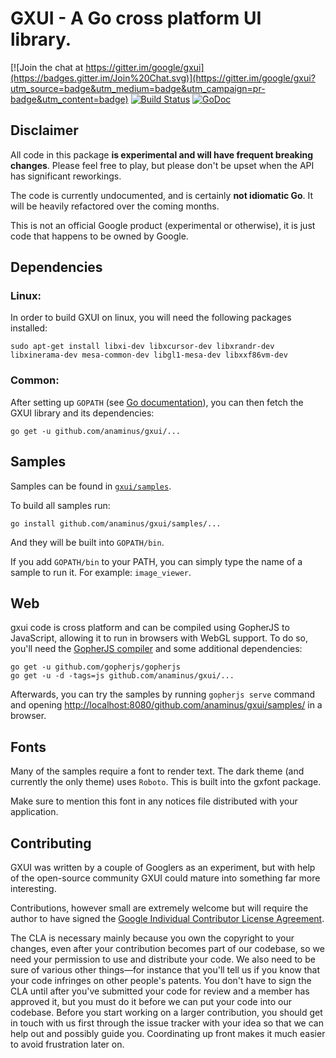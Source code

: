 GXUI - A Go cross platform UI library.
=======

[![Join the chat at https://gitter.im/google/gxui](https://badges.gitter.im/Join%20Chat.svg)](https://gitter.im/google/gxui?utm_source=badge&utm_medium=badge&utm_campaign=pr-badge&utm_content=badge) [![Build Status](https://travis-ci.org/google/gxui.svg?branch=master)](https://travis-ci.org/google/gxui) [![GoDoc](https://godoc.org/github.com/anaminus/gxui?status.svg)](https://godoc.org/github.com/anaminus/gxui)

Disclaimer
---
All code in this package **is experimental and will have frequent breaking
changes**. Please feel free to play, but please don't be upset when the API has significant reworkings.

The code is currently undocumented, and is certainly **not idiomatic Go**. It will be heavily refactored over the coming months.

This is not an official Google product (experimental or otherwise), it is just code that happens to be owned by Google.

Dependencies
---

### Linux:

In order to build GXUI on linux, you will need the following packages installed:

    sudo apt-get install libxi-dev libxcursor-dev libxrandr-dev libxinerama-dev mesa-common-dev libgl1-mesa-dev libxxf86vm-dev

### Common:

After setting up ```GOPATH``` (see [Go documentation](https://golang.org/doc/code.html)), you can then fetch the GXUI library and its dependencies:

    go get -u github.com/anaminus/gxui/...

Samples
---
Samples can be found in [`gxui/samples`](https://github.com/anaminus/gxui/tree/master/samples).

To build all samples run:

    go install github.com/anaminus/gxui/samples/...

And they will be built into ```GOPATH/bin```.

If you add ```GOPATH/bin``` to your PATH, you can simply type the name of a sample to run it. For example: ```image_viewer```.

Web
---

gxui code is cross platform and can be compiled using GopherJS to JavaScript, allowing it to run in browsers with WebGL support. To do so, you'll need the [GopherJS compiler](https://github.com/gopherjs/gopherjs) and some additional dependencies:

    go get -u github.com/gopherjs/gopherjs
    go get -u -d -tags=js github.com/anaminus/gxui/...

Afterwards, you can try the samples by running `gopherjs serve` command and opening <http://localhost:8080/github.com/anaminus/gxui/samples/> in a browser.

Fonts
---
Many of the samples require a font to render text. The dark theme (and currently the only theme) uses `Roboto`.
This is built into the gxfont package.

Make sure to mention this font in any notices file distributed with your application.

Contributing
---
GXUI was written by a couple of Googlers as an experiment, but with help of the open-source community GXUI could mature into something far more interesting.

Contributions, however small are extremely welcome but will require the author to have signed the [Google Individual Contributor License Agreement](https://developers.google.com/open-source/cla/individual?csw=1).

The CLA is necessary mainly because you own the copyright to your changes, even after your contribution becomes part of our codebase, so we need your permission to use and distribute your code. We also need to be sure of various other things—for instance that you'll tell us if you know that your code infringes on other people's patents. You don't have to sign the CLA until after you've submitted your code for review and a member has approved it, but you must do it before we can put your code into our codebase. Before you start working on a larger contribution, you should get in touch with us first through the issue tracker with your idea so that we can help out and possibly guide you. Coordinating up front makes it much easier to avoid frustration later on.
